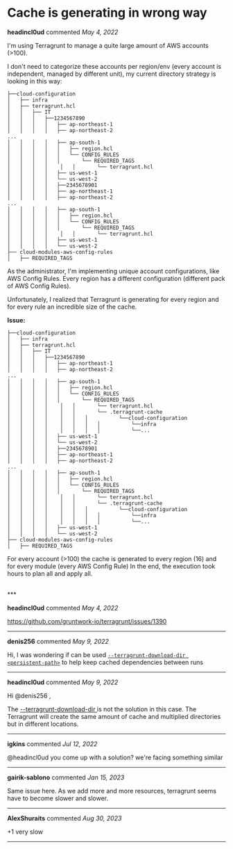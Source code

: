 # Cache is generating in wrong way 

**headincl0ud** commented *May 4, 2022*

I'm using Terragrunt to manage a quite large amount of AWS accounts (>100). 

I don't need to categorize these accounts per region/env (every account is independent, managed by different unit), my current directory strategy is looking in this way: 

 ```
├──cloud-configuration
│   ├── infra
│   ├── terragrunt.hcl
│   │   ├── IT
│   │   │   ├──1234567890
│   │   │   │   ├── ap-northeast-1
│   │   │   │   ├── ap-northeast-2
...
│   │   │   │   ├── ap-south-1
│   │   │   │   │   ├── region.hcl
│   │   │   │   │   └── CONFIG_RULES
│   │   │   │   │       └── REQUIRED_TAGS
│   │   │   │    │   │       └── terragrunt.hcl
│   │   │   │   ├── us-west-1
│   │   │   │   └── us-west-2
│   │   │   │   ├──2345678901
│   │   │   │   ├── ap-northeast-1
│   │   │   │   ├── ap-northeast-2
...
│   │   │   │   ├── ap-south-1
│   │   │   │   │   ├── region.hcl
│   │   │   │   │   └── CONFIG_RULES
│   │   │   │   │       └── REQUIRED_TAGS
│   │   │   │    │   │       └── terragrunt.hcl
│   │   │   │   ├── us-west-1
│   │   │   │   └── us-west-2
├── cloud-modules-aws-config-rules
│   ├── REQUIRED_TAGS
```

As the administrator, I'm implementing unique account configurations, like AWS Config Rules. 
Every region has a different configuration (different pack of AWS Config Rules). 

Unfortunately, I realized that Terragrunt is generating for every region and for every rule an incredible size of the cache. 

**Issue:**
 ```
├──cloud-configuration
│   ├── infra
│   ├── terragrunt.hcl
│   │   ├── IT
│   │   │   ├──1234567890
│   │   │   │   ├── ap-northeast-1
│   │   │   │   ├── ap-northeast-2
...
│   │   │   │   ├── ap-south-1
│   │   │   │   │   ├── region.hcl
│   │   │   │   │   └── CONFIG_RULES
│   │   │   │   │       └── REQUIRED_TAGS
│   │   │   │    │   │       └── terragrunt.hcl
│   │   │   │    │   │       └── .terragrunt-cache
│   │   │   │    │   │   │          └──cloud-configuration
│   │   │   │    │   │   │   │          └──infra 
│   │   │   │    │   │   │   │          └──... 
│   │   │   │   ├── us-west-1
│   │   │   │   └── us-west-2
│   │   │   │   ├──2345678901
│   │   │   │   ├── ap-northeast-1
│   │   │   │   ├── ap-northeast-2
...
│   │   │   │   ├── ap-south-1
│   │   │   │   │   ├── region.hcl
│   │   │   │   │   └── CONFIG_RULES
│   │   │   │   │       └── REQUIRED_TAGS
│   │   │   │    │   │       └── terragrunt.hcl
│   │   │   │    │   │       └── .terragrunt-cache
│   │   │   │    │   │   │          └──cloud-configuration
│   │   │   │    │   │   │   │          └──infra 
│   │   │   │    │   │   │   │          └──... 
│   │   │   │   ├── us-west-1
│   │   │   │   └── us-west-2
├── cloud-modules-aws-config-rules
│   ├── REQUIRED_TAGS
```

For every account (>100) the cache is generated to every region (16) and for every module (every AWS Config Rule) 
In the end, the execution took hours to plan all and apply all. 

<br />
***


**headincl0ud** commented *May 4, 2022*

https://github.com/gruntwork-io/terragrunt/issues/1390
***

**denis256** commented *May 9, 2022*

Hi,
I was wondering if can be used [`--terragrunt-download-dir <persistent-path>`](https://terragrunt.gruntwork.io/docs/reference/cli-options/#terragrunt-download-dir) to help keep cached dependencies between runs
***

**headincl0ud** commented *May 9, 2022*

Hi @denis256 ,

The [--terragrunt-download-dir <persistent-path>](https://terragrunt.gruntwork.io/docs/reference/cli-options/#terragrunt-download-dir) is not the solution in this case. 
The Terragrunt will create the same amount of cache and multiplied directories but in different locations. 
***

**igkins** commented *Jul 12, 2022*

@headincl0ud you come up with a solution? we're facing something similar
***

**gairik-sablono** commented *Jan 15, 2023*

Same issue here. As we add more and more resources, terragrunt seems have to become slower and slower. 
***

**AlexShuraits** commented *Aug 30, 2023*

+1 very slow
***

